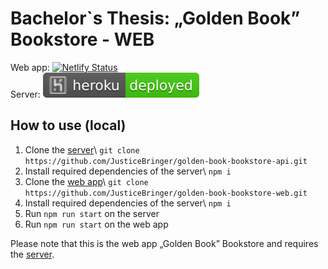 # Bachelor`s Thesis: „Golden Book” Bookstore - WEB

Web app: [![Netlify Status](https://api.netlify.com/api/v1/badges/087f7bb7-6364-44de-841e-3868691f4302/deploy-status)](https://app.netlify.com/sites/golden-book-bookstore-web/deploys)\
Server: ![Heroku](https://github.com/DenisOH/pyheroku-badge/blob/master/img/deployed.svg)

## How to use (local)

1. Clone the [server](https://github.com/JusticeBringer/licenta-api)\ `git clone https://github.com/JusticeBringer/golden-book-bookstore-api.git`
2.  Install required dependencies of the server\ `npm i`
3. Clone the [web app](https://github.com/JusticeBringer/golden-book-bookstore-web)\ `git clone https://github.com/JusticeBringer/golden-book-bookstore-web.git`
4.  Install required dependencies of the server\ `npm i`
5.  Run `npm run start` on the server
6. Run `npm run start` on the web app

Please note that this is the web app „Golden Book” Bookstore and requires the [server](https://github.com/JusticeBringer/licenta-api).
